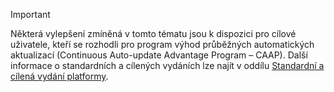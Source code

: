 > [!IMPORTANT]
> Některá vylepšení zmíněná v tomto tématu jsou k dispozici pro cílové uživatele, kteří se rozhodli pro program výhod průběžných automatických aktualizací (Continuous Auto-update Advantage Program – CAAP). Další informace o standardních a cílených vydáních lze najít v oddílu [Standardní a cílená vydání platformy](../../get-started/public-preview-releases.md).
